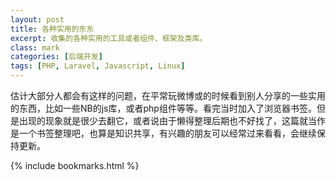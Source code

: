 ```yaml
---
layout: post
title: 各种实用的东东
excerpt: 收集的各种实用的工具或者组件、框架及类库。
class: mark
categories: [后端开发]
tags: [PHP, Laravel, Javascript, Linux]
---
```


估计大部分人都会有这样的问题，在平常玩微博或的时候看到别人分享的一些实用的东西，比如一些NB的js库，或者php组件等等。看完当时加入了浏览器书签。但是出现的现象就是很少去翻它，或者说由于懒得整理后期也不好找了，这篇就当作是一个书签整理吧，也算是知识共享，有兴趣的朋友可以经常过来看看，会继续保持更新。

{% include bookmarks.html %}

